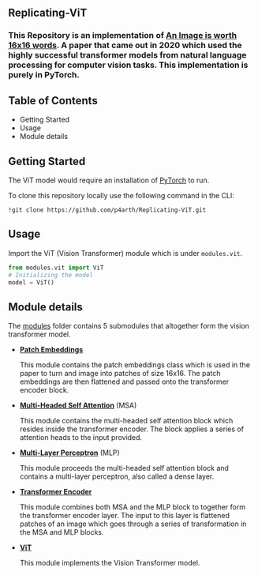 ## Replicating-ViT

### This Repository is an implementation of [An Image is worth 16x16 words](https://arxiv.org/abs/2010.11929). A paper that came out in 2020 which used the highly successful transformer models from natural language processing for computer vision tasks. This implementation is purely in PyTorch.

## Table of Contents

- Getting Started
- Usage
- Module details

## Getting Started

The ViT model would require an installation of [PyTorch](https://pytorch.org/) to run.

To clone this repository locally use the following command in the CLI:

```
!git clone https://github.com/p4arth/Replicating-ViT.git
```

## Usage

Import the ViT (Vision Transformer) module which is under ```modules.vit```.

```python
from modules.vit import ViT
# Initializing the model
model = ViT()
```

## Module details 

The [modules](https://github.com/p4arth/Replicating-ViT/tree/main/modules) folder contains 5 submodules that altogether form the vision transformer model.

- **[Patch Embeddings](https://github.com/p4arth/Replicating-ViT/blob/main/modules/patch_embedding.py)**

  This module contains the patch embeddings class which is used in the paper to turn and image into patches of size 16x16. The patch embeddings are then flattened and passed onto the transformer encoder block.

- **[Multi-Headed Self Attention](https://github.com/p4arth/Replicating-ViT/blob/main/modules/msa_block.py)** (MSA)

  This module contains the multi-headed self attention block which resides inside the transformer encoder. The block applies a series of attention heads to the input provided.

- **[Multi-Layer Perceptron](https://github.com/p4arth/Replicating-ViT/blob/main/modules/mlp_block.py)** (MLP)

  This module proceeds the multi-headed self attention block and contains a multi-layer perceptron, also called a dense layer.

- **[Transformer Encoder](https://github.com/p4arth/Replicating-ViT/blob/main/modules/transformer_encoder.py)**

  This module combines both MSA and the MLP block to together form the transformer encoder layer. The input to this layer is flattened patches of an image which goes through a series of transformation in the MSA and MLP blocks.

- **[ViT](https://github.com/p4arth/Replicating-ViT/blob/main/modules/vit.py)** 

  This module implements the Vision Transformer model.



 
